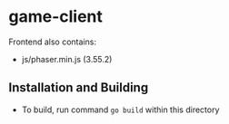 # game-client
Frontend also contains:
* js/phaser.min.js (3.55.2)

## Installation and Building
* To build, run command `go build` within this directory
